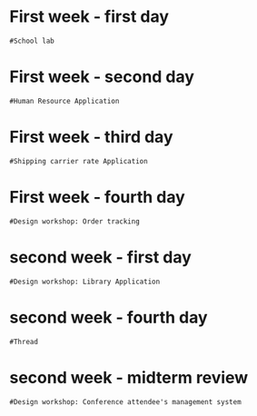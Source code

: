 # First week - first day
	#School lab
	

# First week - second day
	#Human Resource Application

# First week - third day
	#Shipping carrier rate Application 
	
# First week - fourth day
	#Design workshop: Order tracking

# second week - first day
	#Design workshop: Library Application 
	
# second week - fourth day
	#Thread
	
# second week - midterm review
	#Design workshop: Conference attendee's management system
